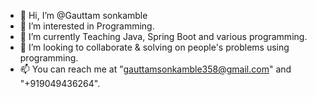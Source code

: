 - 👋 Hi, I’m @Gauttam sonkamble
- 👀 I’m interested in Programming.
- 🌱 I’m currently Teaching Java, Spring Boot and various programming.
- 💞️ I’m looking to collaborate & solving on people's problems using programming.
- 📫 You can reach me at "gauttamsonkamble358@gmail.com" and "+919049436264".

<!---
Gauttamsonkamble/Gauttamsonkamble is a ✨ special ✨ repository because its `README.md` (this file) appears on your GitHub profile.
You can click the Preview link to take a look at your changes.
--->
